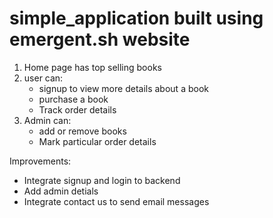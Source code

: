 # simple_application built using emergent.sh website
1) Home page has top selling books
2) user can:
   - signup to view more details about a book
   - purchase a book
   - Track order details
5) Admin can:
   - add or remove books
   - Mark particular order details

Improvements:
- Integrate signup and login to backend
- Add admin detials
- Integrate contact us to send email messages

